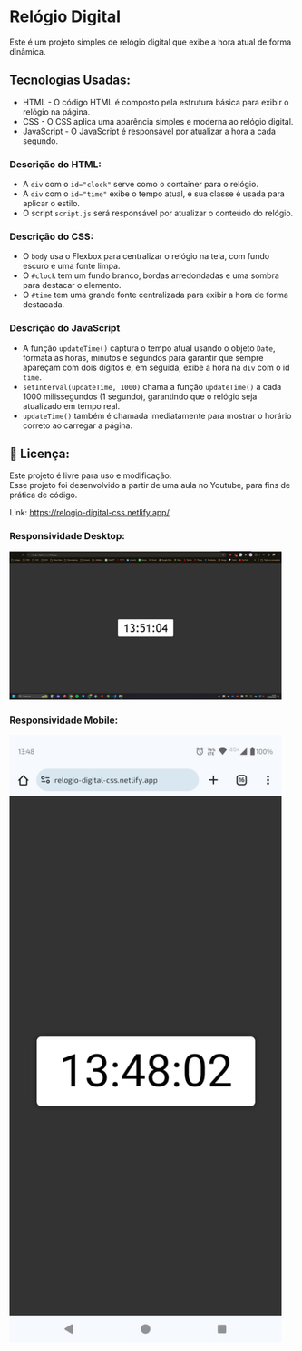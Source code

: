 # Relógio Digital
Este é um projeto simples de relógio digital que exibe a hora atual de forma dinâmica.

## Tecnologias Usadas:
- HTML - O código HTML é composto pela estrutura básica para exibir o relógio na página.
- CSS - O CSS aplica uma aparência simples e moderna ao relógio digital.
- JavaScript - O JavaScript é responsável por atualizar a hora a cada segundo.

### Descrição do HTML:
- A `div` com o `id="clock"` serve como o container para o relógio.
- A `div` com o `id="time"` exibe o tempo atual, e sua classe é usada para aplicar o estilo.
- O script `script.js` será responsável por atualizar o conteúdo do relógio.

### Descrição do CSS:
- O `body` usa o Flexbox para centralizar o relógio na tela, com fundo escuro e uma fonte limpa.
- O `#clock` tem um fundo branco, bordas arredondadas e uma sombra para destacar o elemento.
- O `#time` tem uma grande fonte centralizada para exibir a hora de forma destacada.

### Descrição do JavaScript
- A função `updateTime()` captura o tempo atual usando o objeto `Date`, formata as horas, minutos e segundos para garantir que sempre apareçam com dois dígitos e, em seguida, exibe a hora na `div` com o id `time`.
- `setInterval(updateTime, 1000)` chama a função `updateTime()` a cada 1000 milissegundos (1 segundo), garantindo que o relógio seja atualizado em tempo real.
- `updateTime()` também é chamada imediatamente para mostrar o horário correto ao carregar a página.

## 📜 Licença:
Este projeto é livre para uso e modificação. <br>
Esse projeto foi desenvolvido a partir de uma aula no Youtube, para fins de prática de código.

Link: https://relogio-digital-css.netlify.app/

### Responsividade Desktop:
<img src="/readme/responsividade-desktop.png" width="480px">

### Responsividade Mobile:
<img src="/readme/android.jpg" width="480px">